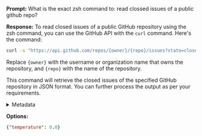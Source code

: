 **Prompt:**
What is the exact zsh command to: read clossed issues of a public github repo?

**Response:**
To read closed issues of a public GitHub repository using the zsh command, you can use the GitHub API with the `curl` command. Here's the command:

```zsh
curl -s "https://api.github.com/repos/{owner}/{repo}/issues?state=closed"
```

Replace `{owner}` with the username or organization name that owns the repository, and `{repo}` with the name of the repository.

This command will retrieve the closed issues of the specified GitHub repository in JSON format. You can further process the output as per your requirements.

<details><summary>Metadata</summary>

- Duration: 4152 ms
- Datetime: 2023-08-15T19:19:29.050032
- Model: gpt-3.5-turbo-0613

</details>

**Options:**
```json
{"temperature": 0.0}
```

